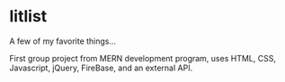 # litlist
A few of my favorite things...

First group project from MERN development program, uses HTML, CSS, Javascript, jQuery, FireBase, and an external API.